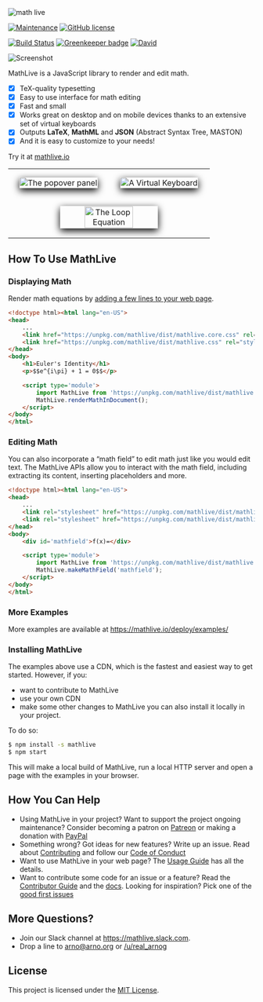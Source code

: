 <img alt="math live" src="assets/logo-1024.jpg?raw=true">



[![Maintenance](https://img.shields.io/maintenance/yes/2019.svg)]()
[![GitHub license](https://img.shields.io/badge/license-MIT-brightgreen.svg)](https://raw.githubusercontent.com/arnog/mathlive/master/LICENSE.txt)

[![Build Status](https://travis-ci.org/arnog/mathlive.svg?branch=master)](https://travis-ci.org/arnog/mathlive)
[![Greenkeeper badge](https://badges.greenkeeper.io/arnog/mathlive.svg)](https://greenkeeper.io/)
[![David](https://img.shields.io/david/dev/arnog/mathlive.svg)]()



<img alt="Screenshot" src="assets/screenshots/screenshot.jpg">


MathLive is a JavaScript library to render and edit math.

- [x] TeX-quality typesetting
- [x] Easy to use interface for math editing
- [x] Fast and small
- [x] Works great on desktop and on mobile devices thanks to an extensive set of virtual keyboards
- [x] Outputs **LaTeX**, **MathML** and **JSON** (Abstract Syntax Tree, MASTON)
- [x] And it is easy to customize to your needs!

Try it at [mathlive.io](https://mathlive.io)

<table align="center" >
    <tr>
        <td width='50%' align='center' style="border:none;">
            <img alt="The popover panel" 
            style='margin:15px; box-shadow: 0px 5px 15px #000; border: 1px solid #eee' 
            src="assets/screenshots/popover.png">
        </td>
        <td width='50%' align='center' style="border:none;">
            <img alt="A Virtual Keyboard" 
            style='margin:15px; box-shadow: 0px 5px 15px #000; border: 1px solid #eee' 
            src="assets/screenshots/virtualKeyboard.png">
        </td>
    </tr>
    <tr style="background-color: initial; border: none;">
        <td colspan="2" align="center" style="border:none;">
            <img width="50%" alt="The Loop Equation" 
            style='margin:15px; box-shadow: 0px 5px 15px #000; border: 1px solid #eee' 
            src="assets/screenshots/loop-eqn.png">
        </td>
    </tr>
</table>


## How To Use MathLive


### Displaying Math
Render math equations by 
[adding a few lines to your web page](tutorials/USAGE_GUIDE.md). 

```html
<!doctype html><html lang="en-US">
<head>
    ...
    <link href="https://unpkg.com/mathlive/dist/mathlive.core.css" rel="stylesheet" >
    <link href="https://unpkg.com/mathlive/dist/mathlive.css" rel="stylesheet" >
</head>
<body>
    <h1>Euler's Identity</h1>
    <p>$$e^{i\pi} + 1 = 0$$</p> 

    <script type='module'> 
        import MathLive from 'https://unpkg.com/mathlive/dist/mathlive.mjs';
        MathLive.renderMathInDocument();
    </script>
</body>
</html>
```


### Editing Math
You can also incorporate a “math field” to edit math just like you would edit 
text. The MathLive APIs allow you to interact with the math field,
including extracting its content, inserting placeholders and more.

```html
<!doctype html><html lang="en-US">
<head>
    ...
    <link rel="stylesheet" href="https://unpkg.com/mathlive/dist/mathlive.core.css">
    <link rel="stylesheet" href="https://unpkg.com/mathlive/dist/mathlive.css">
</head>
<body>
    <div id='mathfield'>f(x)=</div>

    <script type='module'> 
        import MathLive from 'https://unpkg.com/mathlive/dist/mathlive.mjs';
        MathLive.makeMathField('mathfield');
    </script>
</body>
</html>
```

### More Examples

More examples are available at https://mathlive.io/deploy/examples/


### Installing MathLive

The examples above use a CDN, which is the fastest and easiest way to get started.
However, if you:
- want to contribute to MathLive
- use your own CDN
- make some other changes to MathLive
you can also install it locally in your project. 

To do so:
```bash
$ npm install -s mathlive
$ npm start
```
This will make a local build of MathLive, run a local HTTP server and open a page with the examples in your browser.

## How You Can Help

* Using MathLive in your project? Want to support the project ongoing maintenance?
Consider becoming a patron on [Patreon](https://patreon.com/arnog) or making a 
donation with [PayPal](https://www.paypal.com/cgi-bin/webscr?cmd=_s-xclick&hosted_button_id=CCB2LY5M6SM5W&source=url)
* Something wrong? Got ideas for new features? Write up an issue. Read about
[Contributing](CONTRIBUTING.md) and follow our [Code of Conduct](CODE_OF_CONDUCT.md)
* Want to use MathLive in your web page? The [Usage Guide](tutorials/USAGE_GUIDE.md) 
has all the details.
* Want to contribute some code for an issue or a feature? Read the 
[Contributor Guide](tutorials/CONTRIBUTOR_GUIDE.md) and the 
[docs](http://docs.mathlive.io). Looking for inspiration? Pick one of
the [good first issues](https://github.com/arnog/mathlive/labels/good%20first%20issue)

## More Questions?

* Join our Slack channel at https://mathlive.slack.com. 
* Drop a line to arno@arno.org or [/u/real_arnog](https://www.reddit.com/user/real_arnog)

## License

This project is licensed under the [MIT License](LICENSE.txt).
